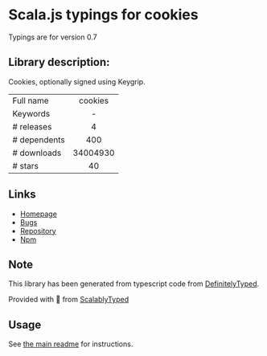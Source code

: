 
# Scala.js typings for cookies

Typings are for version 0.7

## Library description:
Cookies, optionally signed using Keygrip.

|                    |                 |
| ------------------ | :-------------: |
| Full name          | cookies |
| Keywords           | - |
| # releases         | 4 |
| # dependents       | 400 |
| # downloads        | 34004930 |
| # stars            | 40 |

## Links
- [Homepage](https://github.com/pillarjs/cookies#readme)
- [Bugs](https://github.com/pillarjs/cookies/issues)
- [Repository](https://github.com/pillarjs/cookies)
- [Npm](https://www.npmjs.com/package/cookies)
    


## Note
This library has been generated from typescript code from [DefinitelyTyped](https://definitelytyped.org).

Provided with :purple_heart: from [ScalablyTyped](https://github.com/oyvindberg/ScalablyTyped)

## Usage
See [the main readme](../../readme.md) for instructions.


